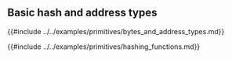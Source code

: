 ## Basic hash and address types

{{#include ../../examples/primitives/bytes_and_address_types.md}}

{{#include ../../examples/primitives/hashing_functions.md}}